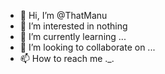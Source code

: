 - 👋 Hi, I’m @ThatManu
- 👀 I’m interested in nothing
- 🌱 I’m currently learning ...
- 💞️ I’m looking to collaborate on ...
- 📫 How to reach me ._.

<!---
ThatManu/ThatManu is a ✨ special ✨ repository because its `README.md` (this file) appears on your GitHub profile.
You can click the Preview link to take a look at your changes.
--->
